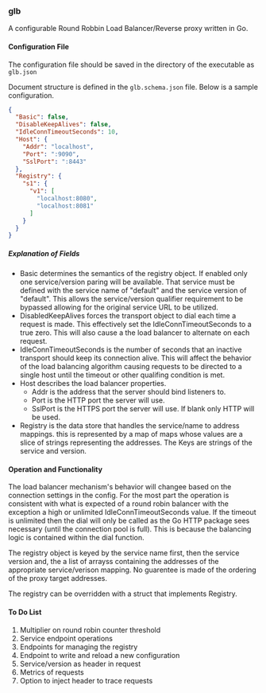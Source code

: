 ### glb
A configurable Round Robbin Load Balancer/Reverse proxy written in Go.

#### Configuration File
The configuration file should be saved in the directory of the executable as `glb.json`

Document structure is defined in the `glb.schema.json` file. Below is a sample configuration. 

```json
{
  "Basic": false,
  "DisableKeepAlives": false,
  "IdleConnTimeoutSeconds": 10,
  "Host": {
    "Addr": "localhost",
    "Port": ":9090",
    "SslPort": ":8443"
  },
  "Registry": {
    "s1": {
      "v1": [
        "localhost:8080",
        "localhost:8081"
      ]
    }
  }
}
```

##### Explanation of Fields
* Basic determines the semantics of the registry object. If enabled only one service/version 
paring will be available. That service must be defined with the service name of "default" and 
the service version of "default". This allows the service/version qualifier requirement to be 
bypassed allowing for the original service URL to be utilized. 
* DisabledKeepAlives forces the transport object to dial each time a request is made. This 
effectively set the IdleConnTimeoutSeconds to a true zero. This will also cause a the load 
balancer to alternate on each request.
* IdleConnTimeoutSeconds is the number of seconds that an inactive transport should keep its 
connection alive. This will affect the behavior of the load balancing algorithm causing requests
to be directed to a single host until the timeout or other qualifing condition is met. 
* Host describes the load balancer properties.
    * Addr is the address that the server should bind listeners to. 
    * Port is the HTTP port the server will use. 
    * SslPort is the HTTPS port the server will use. If blank only HTTP will be used. 
* Registry is the data store that handles the service/name to address mappings. this is represented 
by a map of maps whose values are a slice of strings representing the addresses. The Keys are 
strings of the service and version. 

#### Operation and Functionality
The load balancer mechanism's behavior will changee based on the connection settings in the config. 
For the most part the operation is consistent with what is expected of a round robin balancer with 
the exception a high or unlimited IdleConnTimeoutSeconds value. If the timeout is unlimited then the 
dial will only be called as the Go HTTP package sees necessary (until the connection pool is full). 
This is because the balancing logic is contained within the dial function. 

The registry object is keyed by the service name first, then the service version and, the a list of 
arrayss containing the addresses of the appropriate service/verison mapping. No guarentee is made of
the ordering of the proxy target addresses.

The registry can be overridden with a struct that implements Registry.

#### To Do List
1. Multiplier on round robin counter threshold
2. Service endpoint operations
3. Endpoints for managing the registry
4. Endpoint to write and reload a new configuration
5. Service/version as header in request
6. Metrics of requests
7. Option to inject header to trace requests

